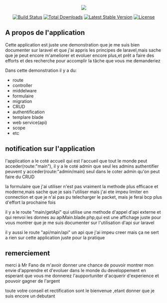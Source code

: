 <p align="center"><img src="https://laravel.com/assets/img/components/logo-laravel.svg"></p>

<p align="center">
<a href="https://travis-ci.org/laravel/framework"><img src="https://travis-ci.org/laravel/framework.svg" alt="Build Status"></a>
<a href="https://packagist.org/packages/laravel/framework"><img src="https://poser.pugx.org/laravel/framework/d/total.svg" alt="Total Downloads"></a>
<a href="https://packagist.org/packages/laravel/framework"><img src="https://poser.pugx.org/laravel/framework/v/stable.svg" alt="Latest Stable Version"></a>
<a href="https://packagist.org/packages/laravel/framework"><img src="https://poser.pugx.org/laravel/framework/license.svg" alt="License"></a>
</p>

## A propos de l'application

Cette application est juste une demonstration que je me suis bien documenter sur laravel et que j'ai appris  les principes de laravel,mais sache  que je peut encore m'ameliorer et evoluer encore plus,et prêt a faire des efforts et des recherche pour accomplir la tâche que vous me demanderiez 

Dans cette demonstration il y a du:
-  route
-  controller
-  middelware
-  formulaire
-  migration
-  CRUD
-  authentification
-  templare blade
-  web service(api)
-  scope
-  etc


## notification sur l'application

l'application a le coté accueil qui est l'accueil que tout le monde peut acceder(route:"main"),
il y a le coté admin que seul les admins authentifier peuvent y acceder(route:"admin/main)
seul dans le coter admin qu'on peut faire du CRUD

la formulaire que j'ai utiliser n'est pas vraiment la methode plus efficace et moderne,mais sache que je sais l'utiliser mais j'ai ete impeu limiter en connection et que je n'ai pas pu telecharger le packet, mais je ferai bcp plus d'effort la prochaine fois

il y a le route "main/getApi" qui utilise une methode d'appel d'api externe et qui renvoi les donnes au apiMain.blade.php,qui est une affichage juste pour vous montrer que je me suis documenter sur l'utilisation d'api sur laravel

il y aussi le route "api/main/api" un api que j'ai impeu creer mais ça ne sert a rien sur cette application juste pour la pratique

## remerciement

merci à Mr Fano de m'avoir donner une chance de pouvoir montrer mon envie d'apprendre et d'evoluer dans le monde du developpement en esperant que vous me donnerez l'aupportuniter d'acquerir d'experience et pouvoir gagner de l'argent

toute votre conseil et rectification sont le bienvenue ,etant donner que je suis encore un debutant


